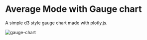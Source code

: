 # Average Mode with Gauge chart
A simple d3 style gauge chart made with plotly.js.

![gauge-chart](https://user-images.githubusercontent.com/31138706/154763705-07ee066d-c1e9-4a0d-9201-5aef879d543f.JPG)
